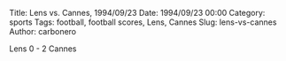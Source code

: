 Title: Lens vs. Cannes, 1994/09/23
Date: 1994/09/23 00:00
Category: sports
Tags: football, football scores, Lens, Cannes
Slug: lens-vs-cannes
Author: carbonero


Lens 0 - 2 Cannes
